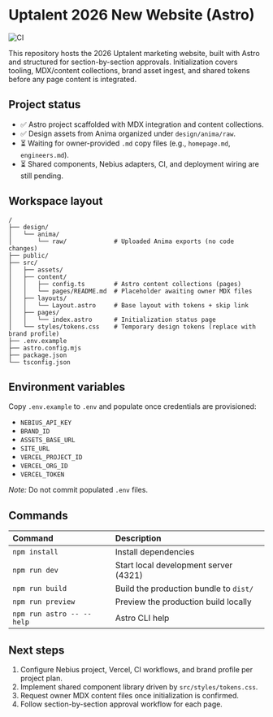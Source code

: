 # Uptalent 2026 New Website (Astro)

![CI](https://github.com/Ignacio-G-Upt/new-uptalent-website-2026/actions/workflows/ci.yml/badge.svg)

This repository hosts the 2026 Uptalent marketing website, built with Astro and structured for
section-by-section approvals. Initialization covers tooling, MDX/content collections, brand asset
ingest, and shared tokens before any page content is integrated.

## Project status

- ✅ Astro project scaffolded with MDX integration and content collections.
- ✅ Design assets from Anima organized under `design/anima/raw`.
- ⏳ Waiting for owner-provided `.md` copy files (e.g., `homepage.md`, `engineers.md`).
- ⏳ Shared components, Nebius adapters, CI, and deployment wiring are still pending.

## Workspace layout

```text
/
├── design/
│   └── anima/
│       └── raw/             # Uploaded Anima exports (no code changes)
├── public/
├── src/
│   ├── assets/
│   ├── content/
│   │   ├── config.ts        # Astro content collections (pages)
│   │   └── pages/README.md  # Placeholder awaiting owner MDX files
│   ├── layouts/
│   │   └── Layout.astro     # Base layout with tokens + skip link
│   ├── pages/
│   │   └── index.astro      # Initialization status page
│   └── styles/tokens.css    # Temporary design tokens (replace with brand profile)
├── .env.example
├── astro.config.mjs
├── package.json
└── tsconfig.json
```

## Environment variables

Copy `.env.example` to `.env` and populate once credentials are provisioned:

- `NEBIUS_API_KEY`
- `BRAND_ID`
- `ASSETS_BASE_URL`
- `SITE_URL`
- `VERCEL_PROJECT_ID`
- `VERCEL_ORG_ID`
- `VERCEL_TOKEN`

_Note:_ Do not commit populated `.env` files.

## Commands

| Command       | Description                                |
|:--------------|:-------------------------------------------|
| `npm install` | Install dependencies                       |
| `npm run dev` | Start local development server (4321)      |
| `npm run build` | Build the production bundle to `dist/`   |
| `npm run preview` | Preview the production build locally   |
| `npm run astro -- --help` | Astro CLI help                 |

## Next steps

1. Configure Nebius project, Vercel, CI workflows, and brand profile per project plan.
2. Implement shared component library driven by `src/styles/tokens.css`.
3. Request owner MDX content files once initialization is confirmed.
4. Follow section-by-section approval workflow for each page.
